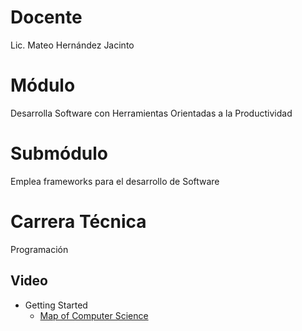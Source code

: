 # Docente
Lic. Mateo Hernández Jacinto

# Módulo
Desarrolla Software con Herramientas Orientadas a la Productividad

# Submódulo
Emplea frameworks para el desarrollo de Software 

# Carrera Técnica
Programación
 
 ## Video

- Getting Started
  - [Map of Computer Science](https://www.youtube.com/watch?v=TALDLVNs2ss)

